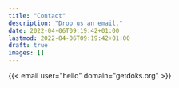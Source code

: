 ```yaml
---
title: "Contact"
description: "Drop us an email."
date: 2022-04-06T09:19:42+01:00
lastmod: 2022-04-06T09:19:42+01:00
draft: true
images: []
---
```


{{< email user="hello" domain="getdoks.org" >}}
